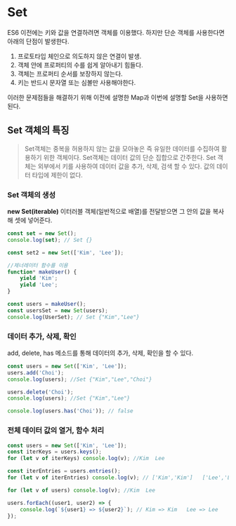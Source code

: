 # Set

ES6 이전에는 키와 값을 연결하려면 객체를 이용했다. 하지만 단순 객체를 사용한다면 아래의 단점이 발생한다.

>

1. 프로토타입 체인으로 의도하지 않은 연결이 발생.
2. 객체 안에 프로퍼티의 수를 쉽게 알아내기 힘들다.
3. 객체는 프로퍼티 순서를 보장하지 않는다.
4. 키는 반드시 문자열 또는 심볼만 사용해야한다.

이러한 문제점들을 해결하기 위해 이전에 설명한 Map과 이번에 설명할 Set을 사용하면 된다.

## Set 객체의 특징

> Set객체는 중복을 허용하지 않는 값을 모아놓은 즉 유일한 데이터를 수집하여 활용하기 위한 객체이다.
> Set객체는 데이터 값의 단순 집합으로 간주한다.
> Set 객체는 외부에서 키를 사용하여 데이터 값을 추가, 삭제, 검색 할 수 있다.
> 값의 데이터 타입에 제한이 없다.

### Set 객체의 생성

**new Set(iterable)**
이터러블 객체(일반적으로 배열)를 전달받으면 그 안의 값을 복사해 셋에 넣어준다.

```js
const set = new Set();
console.log(set); // Set {}

const set2 = new Set(['Kim', 'Lee']);

//제너레이터 함수를 이용
function* makeUser() {
	yield 'Kim';
	yield 'Lee';
}

const users = makeUser();
const usersSet = new Set(users);
console.log(UserSet); // Set {"Kim","Lee"}
```

### 데이터 추가, 삭제, 확인

add, delete, has 메소드를 통해 데이터의 추가, 삭제, 확인을 할 수 있다.

```js
const users = new Set(['Kim', 'Lee']);
users.add('Choi');
console.log(users); //Set {"Kim","Lee","Choi"}

users.delete('Choi');
console.log(users); //Set {"Kim","Lee"}

console.log(users.has('Choi')); // false
```

### 전체 데이터 값의 열거, 함수 처리

```js
const users = new Set(['Kim', 'Lee']);
const iterKeys = users.keys();
for (let v of iterKeys) console.log(v); //Kim  Lee

const iterEntries = users.entries();
for (let v of iterEntries) console.log(v); // ['Kim','Kim']   ['Lee','Lee']

for (let v of users) console.log(v); //Kim  Lee

users.forEach((user1, user2) => {
	console.log(`${user1} => ${user2}`); // Kim => Kim   Lee => Lee
});
```
